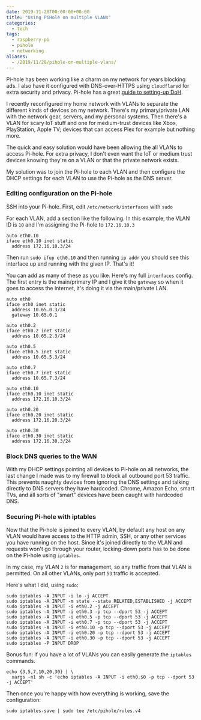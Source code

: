 ```yaml
---
date: 2019-11-28T00:00:00+00:00
title: "Using PiHole on multiple VLANs"
categories:
  - tech
tags:
  - raspberry-pi
  - pihole
  - networking
aliases:
  - /2019/11/28/pihole-on-multiple-vlans/
---
```


Pi-hole has been working like a charm on my network for years blocking ads.
I also have it configured with DNS-over-HTTPS using `cloudflared` for extra
security and privacy. Pi-hole has a great [guide to setting-up DoH].

I recently reconfigured my home network with VLANs to separate the different
kinds of devices on my network. There's my primary/private LAN with the network
gear, servers, and my personal systems. Then there's a VLAN for scary IoT stuff
and one for medium-trust devices like Xbox, PlayStation, Apple TV; devices that
can access Plex for example but nothing more.

The quick and easy solution would have been allowing the all VLANs to access
Pi-hole. For extra privacy, I don't even want the IoT or medium trust devices
knowing they're on a VLAN or that the private network exists.

My solution was to join the Pi-hole to each VLAN and then configure the DHCP
settings for each VLAN to use the Pi-hole as the DNS server.

### Editing configuration on the Pi-hole

SSH into your Pi-hole. First, edit `/etc/network/interfaces` with `sudo`

For each VLAN, add a section like the following. In this example, the VLAN ID
is `10` and I'm assigning the Pi-hole to `172.16.10.3`

```plain
auto eth0.10
iface eth0.10 inet static
  address 172.16.10.3/24
```

Then run `sudo ifup eth0.10` and then running `ip addr` you should see this
interface up and running with the given IP. That's it!

You can add as many of these as you like. Here's my full `interfaces` config.
The first entry is the main/primary IP and I give it the `gateway` so when
it goes to access the internet, it's doing it via the main/private LAN.

```plain
auto eth0
iface eth0 inet static
  address 10.65.0.3/24
  gateway 10.65.0.1

auto eth0.2
iface eth0.2 inet static
  address 10.65.2.3/24

auto eth0.5
iface eth0.5 inet static
  address 10.65.5.3/24

auto eth0.7
iface eth0.7 inet static
  address 10.65.7.3/24

auto eth0.10
iface eth0.10 inet static
  address 172.16.10.3/24

auto eth0.20
iface eth0.20 inet static
  address 172.16.20.3/24

auto eth0.30
iface eth0.30 inet static
  address 172.16.30.3/24
```

### Block DNS queries to the WAN

With my DHCP settings pointing all devices to Pi-hole on all networks, the last
change I made was to my firewall to block all outbound port 53 traffic.
This prevents naughty devices from ignoring the DNS settings and talking directly
to DNS servers they have hardcoded. Chrome, Amazon Echo, smart TVs, and all
sorts of "smart" devices have been caught with hardcoded DNS.

### Securing Pi-hole with iptables

Now that the Pi-hole is joined to every VLAN, by default any host on any VLAN
would have access to the HTTP admin, SSH, or any other services you have
running on the host. Since it's joined directly to the VLAN and requests
won't go through your router, locking-down ports has to be done on the Pi-hole
using `iptables`.

In my case, my VLAN `2` is for management, so any traffic from that VLAN is
permitted. On all other VLANs, only port `53` traffic is accepted.

Here's what I did, using `sudo`:

```shell
sudo iptables -A INPUT -i lo -j ACCEPT
sudo iptables -A INPUT -m state --state RELATED,ESTABLISHED -j ACCEPT
sudo iptables -A INPUT -i eth0.2 -j ACCEPT
sudo iptables -A INPUT -i eth0.3 -p tcp --dport 53 -j ACCEPT
sudo iptables -A INPUT -i eth0.5 -p tcp --dport 53 -j ACCEPT
sudo iptables -A INPUT -i eth0.7 -p tcp --dport 53 -j ACCEPT
sudo iptables -A INPUT -i eth0.10 -p tcp --dport 53 -j ACCEPT
sudo iptables -A INPUT -i eth0.20 -p tcp --dport 53 -j ACCEPT
sudo iptables -A INPUT -i eth0.30 -p tcp --dport 53 -j ACCEPT
sudo iptables -P INPUT DROP
```

Bonus fun: if you have a lot of VLANs you can easily generate the `iptables` commands.

```shell
echo {3,5,7,10,20,30} | \
  xargs -n1 sh -c 'echo iptables -A INPUT -i eth0.$0 -p tcp --dport 53 -j ACCEPT'
```

Then once you're happy with how everything is working, save the configuration:

```shell
sudo iptables-save | sudo tee /etc/pihole/rules.v4
```


[guide to setting-up DoH]: https://docs.pi-hole.net/guides/dns-over-https/
